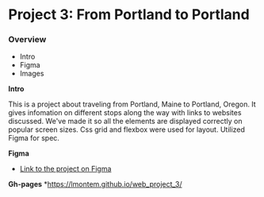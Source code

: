 # Project 3: From Portland to Portland

### Overview
* Intro
* Figma
* Images

**Intro**

This is a project about traveling from Portland, Maine to Portland, Oregon. It gives infomation on different stops along the way with links to websites discussed. 
We've made it so all the elements are displayed correctly on popular screen sizes. Css grid and flexbox were used for layout. Utilized Figma for spec. 

**Figma**

* [Link to the project on Figma](https://www.figma.com/file/xM9rNsdK4iNcFJmDZho3Aw/Sprint-3%3A-From-Portland-to-Portland-%2F-desktop-%2B-mobile?node-id=500%3A0)

**Gh-pages**
*https://lmontem.github.io/web_project_3/ 
